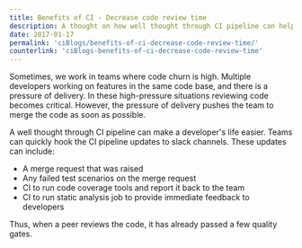 ```yaml
---
title: Benefits of CI - Decrease code review time
description: A thought on how well thought through CI pipeline can help in code reviews. Article to share thoughts on benefits for continuous integration. CI pipeline can help developers to review the code more effectively.
date: 2017-01-17
permalink: 'ciBlogs/benefits-of-ci-decrease-code-review-time/'
counterlink: 'ciBlogs-benefits-of-ci-decrease-code-review-time'
---
```


Sometimes, we work in teams where code churn is high. Multiple developers working on features in the same code base, and there is a pressure of delivery. In these high-pressure situations reviewing code becomes critical. However, the pressure of delivery pushes the team to merge the code as soon as possible.

A well thought through CI pipeline can make a developer's life easier. Teams can quickly hook the CI pipeline updates to slack channels. These updates can include:
* A merge request that was raised
* Any failed test scenarios on the merge request
* CI to run code coverage tools and report it back to the team
* CI to run static analysis job to provide immediate feedback to developers

Thus, when a peer reviews the code, it has already passed a few quality gates.


